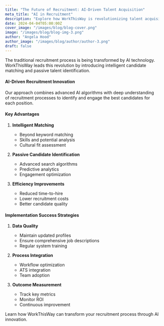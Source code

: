```yaml
---
title: "The Future of Recruitment: AI-Driven Talent Acquisition"
meta_title: "AI in Recruitment"
description: "Explore how WorkThisWay is revolutionizing talent acquisition through AI-powered candidate matching."
date: 2024-04-04T05:00:00Z
cover_image: "/images/blog/blog-cover.png"
image: "/images/blog/blog-img-3.png"
author: "Angela Hood"
author_image: "/images/blog/author/author-3.png"
draft: false
---
```


The traditional recruitment process is being transformed by AI technology. WorkThisWay leads this revolution by introducing intelligent candidate matching and passive talent identification.

#### AI-Driven Recruitment Innovation

Our approach combines advanced AI algorithms with deep understanding of recruitment processes to identify and engage the best candidates for each position.

#### Key Advantages

1. **Intelligent Matching**
   - Beyond keyword matching
   - Skills and potential analysis
   - Cultural fit assessment

2. **Passive Candidate Identification**
   - Advanced search algorithms
   - Predictive analytics
   - Engagement optimization

3. **Efficiency Improvements**
   - Reduced time-to-hire
   - Lower recruitment costs
   - Better candidate quality

#### Implementation Success Strategies

1. **Data Quality**
   - Maintain updated profiles
   - Ensure comprehensive job descriptions
   - Regular system training

2. **Process Integration**
   - Workflow optimization
   - ATS integration
   - Team adoption

3. **Outcome Measurement**
   - Track key metrics
   - Monitor ROI
   - Continuous improvement

Learn how WorkThisWay can transform your recruitment process through AI innovation.
